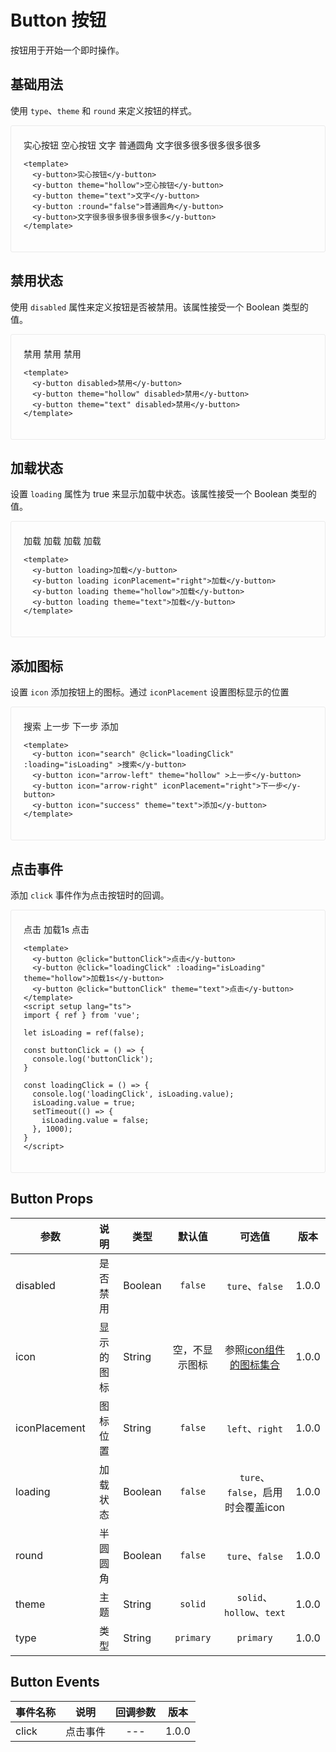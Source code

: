 # Button 按钮
按钮用于开始一个即时操作。

## 基础用法
使用 `type`、`theme` 和 `round` 来定义按钮的样式。

<div class="demo demo-button">
    <y-button>实心按钮</y-button>
    <y-button theme="hollow">空心按钮</y-button>
    <y-button theme="text">文字</y-button>
    <y-button :round="false">普通圆角</y-button>
    <y-button>文字很多很多很多很多很多</y-button>

  ```vue
  <template>
    <y-button>实心按钮</y-button>
    <y-button theme="hollow">空心按钮</y-button>
    <y-button theme="text">文字</y-button>
    <y-button :round="false">普通圆角</y-button>
    <y-button>文字很多很多很多很多很多</y-button>
  </template>
  ```
</div>


## 禁用状态
使用 `disabled` 属性来定义按钮是否被禁用。该属性接受一个 Boolean 类型的值。

<div class="demo demo-button">
  <y-button disabled>禁用</y-button>
  <y-button theme="hollow" disabled>禁用</y-button>
  <y-button theme="text" disabled>禁用</y-button>

  ```vue
  <template>
    <y-button disabled>禁用</y-button>
    <y-button theme="hollow" disabled>禁用</y-button>
    <y-button theme="text" disabled>禁用</y-button>
  </template>
  ```
</div>

## 加载状态
设置 `loading` 属性为 true 来显示加载中状态。该属性接受一个 Boolean 类型的值。

<div class="demo demo-button">
  <y-button loading>加载</y-button>
  <y-button loading iconPlacement="right">加载</y-button>
  <y-button loading theme="hollow">加载</y-button>
  <y-button loading theme="text">加载</y-button>

  ```vue
  <template>
    <y-button loading>加载</y-button>
    <y-button loading iconPlacement="right">加载</y-button>
    <y-button loading theme="hollow">加载</y-button>
    <y-button loading theme="text">加载</y-button>
  </template>
  ```
</div>

## 添加图标
设置 `icon` 添加按钮上的图标。通过 `iconPlacement` 设置图标显示的位置

<div class="demo demo-button">
  <y-button icon="search" @click="loadingClick" :loading="isLoading" >搜索</y-button>
  <y-button icon="arrow-left" theme="hollow" >上一步</y-button>
  <y-button icon="arrow-right" iconPlacement="right">下一步</y-button>
  <y-button icon="success" theme="text">添加</y-button>

  ```vue
  <template>
    <y-button icon="search" @click="loadingClick" :loading="isLoading" >搜索</y-button>
    <y-button icon="arrow-left" theme="hollow" >上一步</y-button>
    <y-button icon="arrow-right" iconPlacement="right">下一步</y-button>
    <y-button icon="success" theme="text">添加</y-button>
  </template>
  ```
</div>

## 点击事件
添加 `click` 事件作为点击按钮时的回调。

<div class="demo demo-button">
  <y-button @click="buttonClick('click')">点击</y-button>
  <y-button @click="loadingClick" :loading="isLoading" theme="hollow">加载1s</y-button>
  <y-button @click="buttonClick" theme="text">点击</y-button>

  ```vue
  <template>
    <y-button @click="buttonClick">点击</y-button>
    <y-button @click="loadingClick" :loading="isLoading" theme="hollow">加载1s</y-button>
    <y-button @click="buttonClick" theme="text">点击</y-button>
  </template>
  <script setup lang="ts">
  import { ref } from 'vue';

  let isLoading = ref(false);

  const buttonClick = () => {
    console.log('buttonClick');
  }

  const loadingClick = () => {
    console.log('loadingClick', isLoading.value);
    isLoading.value = true;
    setTimeout(() => {
      isLoading.value = false;
    }, 1000);
  }
  </script>
  ```
</div>

## Button Props
<div class="props-table">

| 参数          |     说明    |  类型     |      默认值    |                可选值              |  版本  |
| ------------- |:-----------:| ----------|:--------------:|:---------------------------------:| ------ |
| disabled      | 是否禁用    | Boolean   | `false`        | `ture`、`false`                   | 1.0.0 |
| icon          | 显示的图标  | String    | 空，不显示图标  | 参照[icon组件的图标集合](/component/icon.html#图标集合)               | 1.0.0 |
| iconPlacement | 图标位置    | String    | `false`        | `left`、`right`                   | 1.0.0 |
| loading       | 加载状态    | Boolean   | `false`        | `ture`、`false`，启用时会覆盖icon  | 1.0.0 |
| round         | 半圆圆角    | Boolean   | `false`        | `ture`、`false`                   | 1.0.0 |
| theme         | 主题        | String    | `solid`        | `solid`、`hollow`、`text`         | 1.0.0 |
| type          | 类型        | String    | `primary`      | `primary`                         | 1.0.0 |

</div>

## Button Events
<div class="props-table">

| 事件名称       | 说明        |   回调参数   |  版本  |
| ------------- |:-----------:|:------------:| ------ |
| click         | 点击事件     |     ---      | 1.0.0 |

</div>

<script setup lang="ts">
import { ref } from 'vue';

let isLoading = ref(false);

const buttonClick = (params) => {
  console.log('buttonClick', params);
}

const loadingClick = () => {
  console.log('loadingClick', isLoading.value);
  isLoading.value = true;
  setTimeout(() => {
    isLoading.value = false;
  }, 1000);
}

</script>


<style>
.demo {
  border: 1px solid #ebebeb;
  border-radius: 3px;
  transition: .2s;
  padding: 20px;
}
.demo-button .y-button {
  margin: 6px 8px;
}


.language-vue {
  background-color: rgb(0, 62, 119) !important;
}
</style>